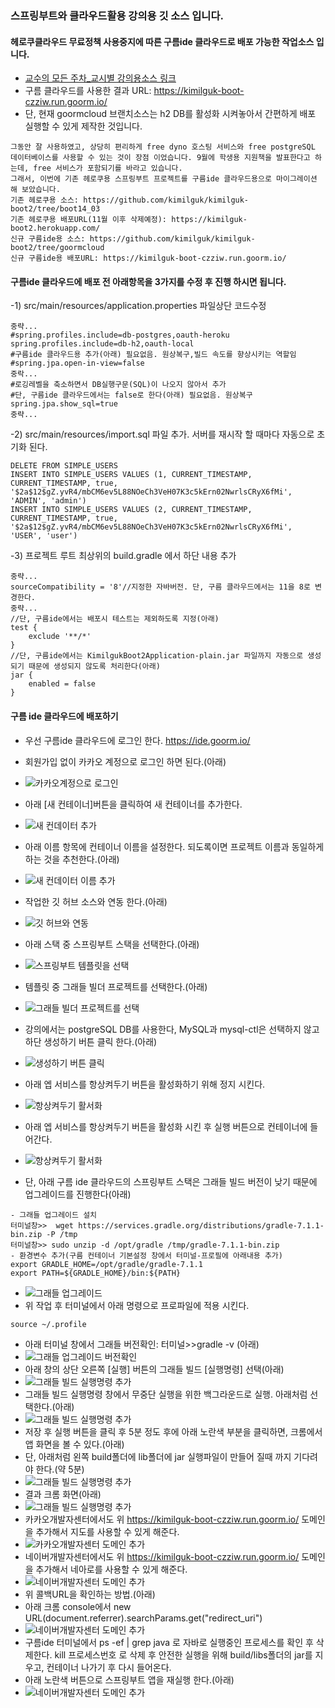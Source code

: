 ### 스프링부트와 클라우드활용 강의용 깃 소스 입니다.
#### 헤로쿠클라우드 무료정책 사용중지에 따른 구름ide 클라우드로 배포 가능한 작업소스 입니다.
- [교수의 모든 주차_교시별 강의용소스 링크](https://github.com/kimilguk/kimilguk-boot2/branches/all)
- 구름 클라우드를 사용한 결과 URL: https://kimilguk-boot-czziw.run.goorm.io/
- 단, 현재 goormcloud 브랜치소스는 h2 DB를 활성화 시켜놓아서 간편하게 배포 실행할 수 있게 제작한 것입니다.

```
그동안 잘 사용하였고, 상당히 편리하게 free dyno 호스팅 서비스와 free postgreSQL 데이터베이스를 사용할 수 있는 것이 장점 이었습니다. 9월에 학생용 지원책을 발표한다고 하는데, free 서비스가 포함되기를 바라고 있습니다.
그래서, 이번에 기존 헤로쿠용 스프링부트 프로젝트를 구름ide 클라우드용으로 마이그레이션 해 보았습니다.
기존 헤로쿠용 소스: https://github.com/kimilguk/kimilguk-boot2/tree/boot14_03
기존 헤로쿠용 배포URL(11월 이후 삭제예정): https://kimilguk-boot2.herokuapp.com/
신규 구름ide용 소스: https://github.com/kimilguk/kimilguk-boot2/tree/goormcloud
신규 구름ide용 배포URL: https://kimilguk-boot-czziw.run.goorm.io/
```

#### 구름ide 클라우드에 배포 전 아래항목을 3가지를 수정 후 진행 하시면 됩니다.
-1) src/main/resources/application.properties 파일상단 코드수정

```
중략...
#spring.profiles.include=db-postgres,oauth-heroku
spring.profiles.include=db-h2,oauth-local
#구름ide 클라우드용 추가(아래) 필요없음. 원상복구,빌드 속도를 향상시키는 역할임
#spring.jpa.open-in-view=false
중락...
#로깅레벨을 축소하면서 DB실행구문(SQL)이 나오지 않아서 추가
#단, 구름ide 클라우드에서는 false로 한다(아래) 필요없음. 원상복구
spring.jpa.show_sql=true
중략...
```

-2) src/main/resources/import.sql 파일 추가. 서버를 재시작 할 때마다 자동으로 초기화 된다.

```
DELETE FROM SIMPLE_USERS
INSERT INTO SIMPLE_USERS VALUES (1, CURRENT_TIMESTAMP, CURRENT_TIMESTAMP, true, '$2a$12$gZ.yvR4/mbCM6ev5L88NOeCh3VeH07K3c5kErn02NwrlsCRyX6fMi', 'ADMIN', 'admin')
INSERT INTO SIMPLE_USERS VALUES (2, CURRENT_TIMESTAMP, CURRENT_TIMESTAMP, true, '$2a$12$gZ.yvR4/mbCM6ev5L88NOeCh3VeH07K3c5kErn02NwrlsCRyX6fMi', 'USER', 'user')
```

-3) 프로젝트 루트 최상위의 build.gradle 에서 하단 내용 추가

```
중략...
sourceCompatibility = '8'//지정한 자바버전. 단, 구름 클라우드에서는 11을 8로 변경한다.
중략...
//단, 구름ide에서는 배포시 테스트는 제외하도록 지정(아래)
test {
    exclude '**/*'
}
//단, 구름ide에서는 KimilgukBoot2Application-plain.jar 파일까지 자동으로 생성되기 때문에 생성되지 않도록 처리한다(아래)
jar {
	enabled = false
}
```

#### 구름 ide 클라우드에 배포하기
- 우선 구름ide 클라우드에 로그인 한다. https://ide.goorm.io/ 
- 회원가입 없이 카카오 계정으로 로그인 하면 된다.(아래)
- ![카카오계정으로 로그인](./README/goorm1.jpg)
- 아래 [새 컨테이너]버튼을 클릭하여 새 컨테이너를 추가한다.
- ![새 컨데이터 추가](./README/goorm3.jpg)
- 아래 이름 항목에 컨테이너 이름을 설정한다. 되도록이면 프로젝트 이름과 동일하게하는 것을 추천한다.(아래)
- ![새 컨데이터 이름 추가](./README/goorm4.jpg)
- 작업한 깃 허브 소스와 연동 한다.(아래)
- ![깃 허브와 연동](./README/goorm4.png)
- 아래 스택 중 스프링부트 스택을 선택한다.(아래)
- ![스프링부트 템플릿을 선택](./README/goorm5.jpg)
- 템플릿 중 그래들 빌더 프로젝트를 선택한다.(아래)
- ![그래들 빌더 프로젝트를 선택](./README/goorm6.jpg)
- 강의에서는 postgreSQL DB를 사용한다, MySQL과 mysql-ctl은 선택하지 않고 하단 생성하기 버튼 클릭 한다.(아래)
- ![생성하기 버튼 클릭](./README/goorm7.jpg)
- 아래 엡 서비스를 항상켜두기 버튼을 활성화하기 위해 정지 시킨다.
- ![항상켜두기 활서화](./README/goorm8.jpg)
- 아래 엡 서비스를 항상켜두기 버튼을 활성화 시킨 후 실행 버튼으로 컨테이너에 들어간다.
- ![항상켜두기 활서화](./README/goorm9.jpg)

- 단, 아래 구름 ide 클라우드의 스프링부트 스택은 그래들 빌드 버전이 낮기 때문에 업그레이드를 진행한다(아래)

```
- 그래들 업그레이드 설치
터미널창>>  wget https://services.gradle.org/distributions/gradle-7.1.1-bin.zip -P /tmp
터미널창>> sudo unzip -d /opt/gradle /tmp/gradle-7.1.1-bin.zip
- 환경변수 추가(구름 컨테이너 기본설정 창에서 터미널-프로필에 아래내용 추가)
export GRADLE_HOME=/opt/gradle/gradle-7.1.1
export PATH=${GRADLE_HOME}/bin:${PATH}
```
- ![그래들 업그레이드](./README/goorm10.jpg)
- 위 작업 후 터미널에서 아래 명령으로 프로파일에 적용 시킨다.

```
source ~/.profile
```
- 아래 터미널 창에서 그래들 버전확인: 터미널>>gradle -v (아래)
- ![그래들 업그레이드 버전확인](./README/goorm11.jpg)
- 아래 창의 상단 오른쪽 [실행] 버튼의 그래들 빌드 [실행명령] 선택(아래)
- ![그래들 빌드 실행명령 추가](./README/goorm12.jpg)
- 그래들 빌드 실행명령 창에서 무중단 실행을 위한 백그라운드로 실행. 아래처럼 선택한다.(아래)
- ![그래들 빌드 실행명령 추가](./README/goorm13.jpg)
- 저장 후 실행 버튼을 클릭 후 5분 정도 후에 아래 노란색 부분을 클릭하면, 크롬에서 앱 화면을 볼 수 있다.(아래)
- 단, 아래처럼 왼쪽 build폴더에 lib폴더에 jar 실행파일이 만들어 질때 까지 기다려야 한다.(약 5분)
- ![그래들 빌드 실행명령 추가](./README/goorm14.jpg)
- 결과 크롬 화면(아래)
- ![그래들 빌드 실행명령 추가](./README/goorm15.jpg)
- 카카오개발자센터에서도 위 https://kimilguk-boot-czziw.run.goorm.io/ 도메인을 추가해서 지도를 사용할 수 있게 해준다.
- ![카카오개발자센터 도메인 추가](./README/goorm16.jpg)
- 네이버개발자센터에서도 위 https://kimilguk-boot-czziw.run.goorm.io/ 도메인을 추가해서 네아로를 사용할 수 있게 해준다.
- ![네이버개발자센터 도메인 추가](./README/goorm17.jpg)
- 위 콜백URL을 확인하는 방법.(아래)
- 아래 크롬 console에서 new URL(document.referrer).searchParams.get("redirect_uri")
- ![네이버개발자센터 도메인 추가](./README/goorm19.jpg)
- 구름ide 터미널에서 ps -ef | grep java 로 자바로 실행중인 프로세스를 확인 후 삭제한다. kill 프로세스번호 로 삭제 후 안전한 실행을 위해 build/libs폴더의 jar를 지우고, 컨테이너 나가기 후 다시 들어온다.
- 아래 노란색 버튼으로 스프링부트 앱을 재실행 한다.(아래)
- ![네이버개발자센터 도메인 추가](./README/goorm18.jpg)